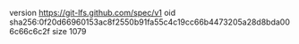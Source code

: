 version https://git-lfs.github.com/spec/v1
oid sha256:0f20d66960153ac8f2550b91fa55c4c19cc66b4473205a28d8bda006c66c6c2f
size 1079
